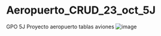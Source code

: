 # Aeropuerto_CRUD_23_oct_5J
GPO 5J Proyecto aeropuerto tablas aviones
![image](https://github.com/user-attachments/assets/5ae6aee0-bac4-4231-8215-ef0737d78dea)
